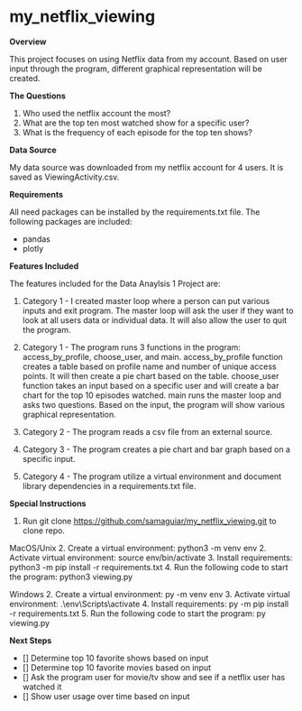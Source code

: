 # my_netflix_viewing

**Overview** 

This project focuses on using Netflix data from my account. Based on user input through the program, different graphical representation will be created. 


**The Questions** 
1) Who used the netflix account the most?
2) What are the top ten most watched show for a specific user? 
3) What is the frequency of each episode for the top ten shows?

**Data Source**

My data source was downloaded from my netflix account for 4 users. It is saved as ViewingActivity.csv. 

**Requirements**

All need packages can be installed by the requirements.txt file. The following packages are included:
- pandas
- plotly

**Features Included**

The features included for the Data Anaylsis 1 Project are: 

1) Category 1 - I created master loop where a person can put various inputs and exit program. The master loop will ask the user if they want to look at all users data or individual data. It will also allow the user to quit the program. 

2) Category 1 - The program runs 3 functions in the program: access_by_profile, choose_user, and main. access_by_profile function creates a table based on profile name and number of unique access points. It will then create a pie chart based on the table. choose_user function takes an input based on a specific user and will create a bar chart for the top 10 episodes watched. main runs the master loop and asks two questions. Based on the input, the program will show various graphical representation. 

3) Category 2 - The program reads a csv file from an external source. 

4) Category 3 - The program creates a pie chart and bar graph based on a specific input. 

5) Category 4 - The program utilize a virtual environment and document library dependencies in a requirements.txt file.


**Special Instructions**
1. Run git clone https://github.com/samaguiar/my_netflix_viewing.git to clone repo.

MacOS/Unix
2. Create a virtual environment: python3 -m venv env
2. Activate virtual environment: source env/bin/activate
3. Install requirements: python3 -m pip install -r requirements.txt
4. Run the following code to start the program: python3 viewing.py

Windows
2.  Create a virtual environment: py -m venv env
3. Activate virtual environment: .\env\Scripts\activate
4. Install requirements: py -m pip install -r requirements.txt
5. Run the following code to start the program: py viewing.py

**Next Steps**
- [] Determine top 10 favorite shows based on input
- [] Determine top 10 favorite movies based on input
- [] Ask the program user for movie/tv show and see if a netflix user has watched it
- [] Show user usage over time based on input